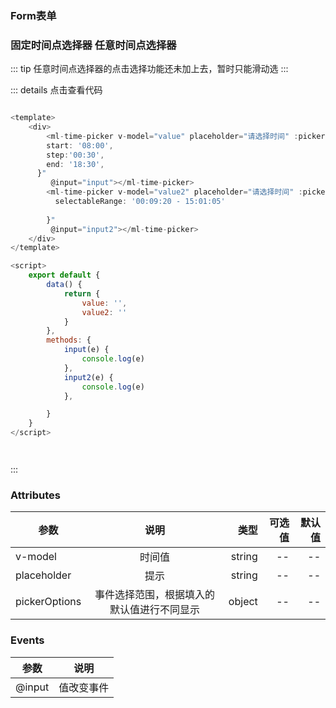### Form表单

### 固定时间点选择器 任意时间点选择器
::: tip
任意时间点选择器的点击选择功能还未加上去，暂时只能滑动选
:::

<ClientOnly>
  <timerpicker-demo1></timerpicker-demo1>
</ClientOnly>


::: details 点击查看代码
```js

<template>
	<div>
		<ml-time-picker v-model="value" placeholder="请选择时间" :picker-options="{
        start: '08:00',
		step:'00:30',
        end: '18:30',
      }"
		 @input="input"></ml-time-picker>
		<ml-time-picker v-model="value2" placeholder="请选择时间" :picker-options="{
		  selectableRange: '00:09:20 - 15:01:05'
		  
		}"
		 @input="input2"></ml-time-picker>
	</div>
</template>

<script>
	export default {
		data() {
			return {
				value: '',
				value2: ''
			}
		},
		methods: {
			input(e) {
				console.log(e)
			},
			input2(e) {
				console.log(e)
			},

		}
	}
</script>




```
:::
### Attributes
| 参数          | 说明           | 类型  |可选值  |默认值  |
| -----------   |:-------------:| -----:|-----:|-----:|
| v-model    | 时间值 | string |-- |-- |
|placeholder| 提示 | string |-- |-- |
|pickerOptions|事件选择范围，根据填入的默认值进行不同显示 | object |-- |-- |

### Events
| 参数          | 说明           | 
| -----------   |:-------------:| 
| @input      |值改变事件|